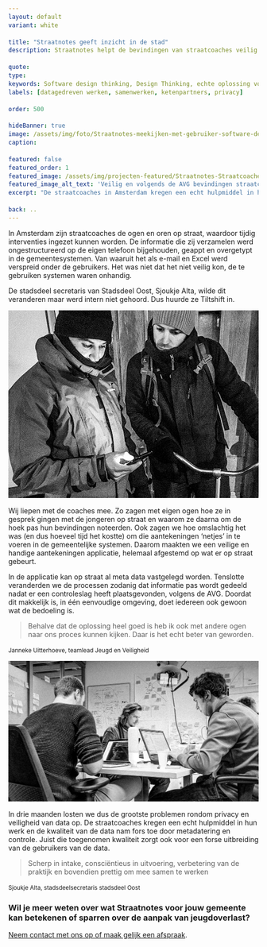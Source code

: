 ```yaml
---
layout: default
variant: white

title: "Straatnotes geeft inzicht in de stad"
description: Straatnotes helpt de bevindingen van straatcoaches veilig te verzamelen en om te zetten naar bruikbare informatie en waardevolle inzichten. Waarbij de privacy van de betrokkenen gewaarborgd is.

quote:
type:
keywords: Software design thinking, Design Thinking, echte oplossing voor de mensen die het werk doen, privacy, AVG, jeugdoverlast.
labels: [datagedreven werken, samenwerken, ketenpartners, privacy]

order: 500

hideBanner: true
image: /assets/img/foto/Straatnotes-meekijken-met-gebruiker-software-design-thinking.jpg
caption:

featured: false
featured_order: 1
featured_image: /assets/img/projecten-featured/Straatnotes-Straatcoaches-op-Straat-software-jeugdoverlast-terugdringen.jpg
featured_image_alt_text: 'Veilig en volgends de AVG bevindingen straatcoaches noteren en delen.'
excerpt: "De straatcoaches in Amsterdam kregen een echt hulpmiddel in hun werk en de kwaliteit van de data nam fors toe door metadatering en controle."

back: ..
---
```

In Amsterdam zijn straatcoaches de ogen en oren op straat, waardoor tijdig interventies ingezet kunnen worden. De informatie die zij verzamelen werd ongestructureerd op de eigen telefoon bijgehouden, geappt en overgetypt in de gemeentesystemen. Van waaruit het als e-mail en Excel werd verspreid onder de gebruikers. Het was niet dat het niet veilig kon, de te gebruiken systemen waren onhandig.

De stadsdeel secretaris van Stadsdeel Oost, Sjoukje Alta, wilde dit veranderen maar werd intern niet gehoord. Dus huurde ze Tiltshift in.

<div class="article-image">
    <img src="/assets/img/foto/Straatnotes-meekijken-met-gebruiker-software-design-thinking.jpg">
</div>

Wij liepen met de coaches mee. Zo zagen met eigen ogen hoe ze in gesprek gingen met de jongeren op straat en waarom ze daarna om de hoek pas hun bevindingen noteerden. Ook zagen we hoe omslachtig het was (en dus hoeveel tijd het kostte) om die aantekeningen ‘netjes’ in te voeren in de gemeentelijke systemen. Daarom maakten we een veilige en handige aantekeningen applicatie, helemaal afgestemd op wat er op straat gebeurt.

In de applicatie kan op straat al meta data vastgelegd worden. Tenslotte veranderden we de processen zodanig dat informatie pas wordt gedeeld nadat er een controleslag heeft plaatsgevonden, volgens de AVG. Doordat dit makkelijk is, in één eenvoudige omgeving, doet iedereen ook gewoon wat de bedoeling is.

> Behalve dat de oplossing heel goed is heb ik ook met andere ogen naar ons proces kunnen kijken. Daar is het echt beter van geworden.

<small class="author">Janneke Uitterhoeve, teamlead Jeugd en Veiligheid</small>

<div class="article-image">
    <img src="/assets/img/foto/Straatnotes-Veilig-Notities-maken-op-straat-jeugdoverlast.jpg">
</div>

In drie maanden losten we dus de grootste problemen rondom privacy en veiligheid van data op. De straatcoaches kregen een echt hulpmiddel in hun werk en de kwaliteit van de data nam fors toe door metadatering en controle. Juist die toegenomen kwaliteit zorgt ook voor een forse uitbreiding van de gebruikers van de data.

> Scherp in intake, consciëntieus in uitvoering, verbetering van de praktijk en bovendien prettig om mee samen te werken

<small class="author">Sjoukje Alta, stadsdeelsecretaris stadsdeel Oost</small>

### Wil je meer weten over wat Straatnotes voor jouw gemeente kan betekenen of sparren over de aanpak van jeugdoverlast?
[Neem contact met ons op of maak gelijk een afspraak](/intake-en-advies).
